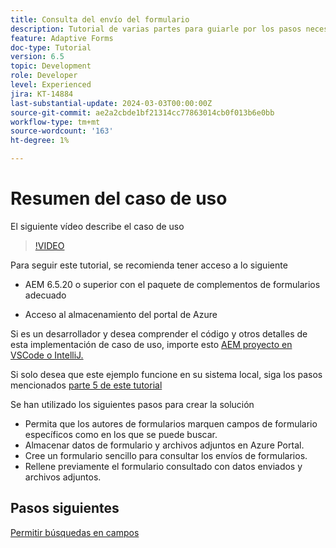 ```yaml
---
title: Consulta del envío del formulario
description: Tutorial de varias partes para guiarle por los pasos necesarios para consultar los envíos de formularios almacenados en Azure Portal
feature: Adaptive Forms
doc-type: Tutorial
version: 6.5
topic: Development
role: Developer
level: Experienced
jira: KT-14884
last-substantial-update: 2024-03-03T00:00:00Z
source-git-commit: ae2a2cbde1bf21314cc77863014cb0f013b6e0bb
workflow-type: tm+mt
source-wordcount: '163'
ht-degree: 1%

---
```


# Resumen del caso de uso

El siguiente vídeo describe el caso de uso

>[!VIDEO](https://video.tv.adobe.com/v/3427096?learn=on)


Para seguir este tutorial, se recomienda tener acceso a lo siguiente

* AEM 6.5.20 o superior con el paquete de complementos de formularios adecuado

* Acceso al almacenamiento del portal de Azure



Si es un desarrollador y desea comprender el código y otros detalles de esta implementación de caso de uso, importe esto [AEM proyecto en VSCode o IntelliJ.](assets/azuredemoproject.zip)

Si solo desea que este ejemplo funcione en su sistema local, siga los pasos mencionados [parte 5 de este tutorial](./part5.md)

Se han utilizado los siguientes pasos para crear la solución

* Permita que los autores de formularios marquen campos de formulario específicos como en los que se puede buscar.
* Almacenar datos de formulario y archivos adjuntos en Azure Portal.
* Cree un formulario sencillo para consultar los envíos de formularios.
* Rellene previamente el formulario consultado con datos enviados y archivos adjuntos.

## Pasos siguientes

[Permitir búsquedas en campos](./part1.md)




